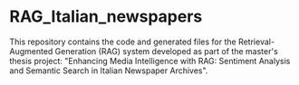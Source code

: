 # RAG_Italian_newspapers
This repository contains the code and generated files for the Retrieval-Augmented Generation (RAG) system developed as part of the master's thesis project:
"Enhancing Media Intelligence with RAG: Sentiment Analysis and Semantic Search in Italian Newspaper Archives".